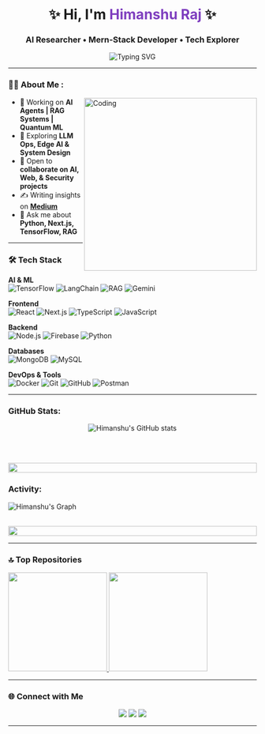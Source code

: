 <h1 align="center">✨ Hi, I'm <span style="color:#7F3FBF;">Himanshu Raj</span> ✨</h1>
<h3 align="center">AI Researcher • Mern-Stack Developer • Tech Explorer</h3>

<p align="center">
  <img src="https://readme-typing-svg.herokuapp.com?font=Fira+Code&weight=500&size=22&pause=1000&color=7F3FBF&center=true&vCenter=true&width=800&lines=AI+Researcher+%7C+Mern+Stack+Developer;Passionate+about+ML%2C+Web+%26+Quantum+Computing;Always+learning+and+building+cool+stuff" alt="Typing SVG" />
</p>


---

### 🧑‍💻 About Me  :
<img align="right" alt="Coding" width="350" src="https://media.tenor.com/2uyENRmiUt0AAAAC/coding.gif">

- 🔭 Working on **AI Agents | RAG Systems | Quantum ML**
- 🌱 Exploring **LLM Ops, Edge AI & System Design**
- 🤝 Open to **collaborate on AI, Web, & Security projects**
- ✍ Writing insights on **[Medium](https://medium.com/@himaenshuu)**
- 💬 Ask me about **Python, Next.js, TensorFlow, RAG**

---

### 🛠 Tech Stack  


**AI & ML**  
![TensorFlow](https://skillicons.dev/icons?i=tensorflow) 
![LangChain](https://img.shields.io/badge/LangChain-3D3D3D?style=for-the-badge&logo=python&logoColor=white) 
![RAG](https://img.shields.io/badge/RAG-Retrieval%20Augmented%20Generation-6A5ACD?style=for-the-badge&logo=openai&logoColor=white) 
![Gemini](https://img.shields.io/badge/Gemini-Google%20AI-4285F4?style=for-the-badge&logo=google&logoColor=white)  

**Frontend**  
![React](https://skillicons.dev/icons?i=react) 
![Next.js](https://skillicons.dev/icons?i=nextjs) 
![TypeScript](https://skillicons.dev/icons?i=ts) 
![JavaScript](https://skillicons.dev/icons?i=js)  

**Backend**  
![Node.js](https://skillicons.dev/icons?i=nodejs) 
![Firebase](https://skillicons.dev/icons?i=firebase) 
![Python](https://skillicons.dev/icons?i=python)  

**Databases**  
![MongoDB](https://skillicons.dev/icons?i=mongodb) 
![MySQL](https://skillicons.dev/icons?i=mysql)  

**DevOps & Tools**  
![Docker](https://skillicons.dev/icons?i=docker) 
![Git](https://skillicons.dev/icons?i=git) 
![GitHub](https://skillicons.dev/icons?i=github) 
![Postman](https://skillicons.dev/icons?i=postman)  
</div>

---

<h3 align="left">GitHub Stats:</h3>
<div align="center">
 
![Himanshu's GitHub stats](https://github-readme-stats.vercel.app/api?username=Himaenshuu\&theme=midnight-purple\&show_icons=true\&show=reviews,prs_merged,prs_merged_percentage\&hide=contribs,issues)

</div>

<br><br>

<img src="https://user-images.githubusercontent.com/74038190/212284100-561aa473-3905-4a80-b561-0d28506553ee.gif" height="20" width="100%">

<h3 align="left">Activity:</h3>

![Himanshu's Graph](https://github-readme-activity-graph.vercel.app/graph?username=Himaenshuu&custom_title=Himanshu's%20GitHub%20Activity%20Graph&bg_color=0D1117&color=7F3FBF&line=7F3FBF&point=7F3FBF&area_color=FFFFFF&title_color=FFFFFF&area=true)
<br><br>

<img src="https://user-images.githubusercontent.com/74038190/212284100-561aa473-3905-4a80-b561-0d28506553ee.gif" height="20" width="100%">



---

### 🔝 Top Repositories  

  <a href="https://github.com/himaenshuu/smartVault">
    <img src="https://github-readme-stats.vercel.app/api/pin/?username=himaenshuu&repo=smartVault&theme=radical" height="200" />
  </a>
  <a href="https://github.com/himaenshuu/Multi_modal_rag-application">
    <img src="https://github-readme-stats.vercel.app/api/pin/?username=himaenshuu&repo=Multi_modal_rag-application&theme=radical" height="200"/>
  </a>
</p>

---

### 🌐 Connect with Me  
<p align="center">
<a href="https://x.com/Himaenshuu"><img src="https://img.shields.io/badge/X-000000?style=for-the-badge&logo=x&logoColor=white"></a>
<a href="https://linkedin.com/in/himaenhuu"><img src="https://img.shields.io/badge/LinkedIn-0077B5?style=for-the-badge&logo=linkedin&logoColor=white"></a>
<a href="https://medium.com/@himaenshuu"><img src="https://img.shields.io/badge/Medium-12100E?style=for-the-badge&logo=medium&logoColor=white"></a>
</p>

---
